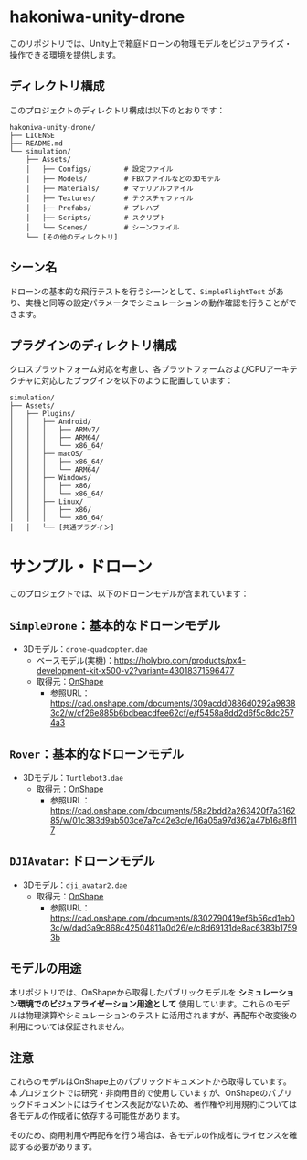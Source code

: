# hakoniwa-unity-drone
このリポジトリでは、Unity上で箱庭ドローンの物理モデルをビジュアライズ・操作できる環境を提供します。

## ディレクトリ構成

このプロジェクトのディレクトリ構成は以下のとおりです：

```tree
hakoniwa-unity-drone/
├── LICENSE
├── README.md
└── simulation/
    ├── Assets/
    │   ├── Configs/        # 設定ファイル
    │   ├── Models/         # FBXファイルなどの3Dモデル
    │   ├── Materials/      # マテリアルファイル
    │   ├── Textures/       # テクスチャファイル
    │   ├── Prefabs/        # プレハブ
    │   ├── Scripts/        # スクリプト
    │   └── Scenes/         # シーンファイル
    └── [その他のディレクトリ]
```

## シーン名

ドローンの基本的な飛行テストを行うシーンとして、`SimpleFlightTest` があり、実機と同等の設定パラメータでシミュレーションの動作確認を行うことができます。

## プラグインのディレクトリ構成

クロスプラットフォーム対応を考慮し、各プラットフォームおよびCPUアーキテクチャに対応したプラグインを以下のように配置しています：
```tree
simulation/
├── Assets/
│   ├── Plugins/
│   │   ├── Android/
│   │   │   ├── ARMv7/
│   │   │   ├── ARM64/
│   │   │   └── x86_64/
│   │   ├── macOS/
│   │   │   ├── x86_64/
│   │   │   └── ARM64/
│   │   ├── Windows/
│   │   │   ├── x86/
│   │   │   └── x86_64/
│   │   ├── Linux/
│   │   │   ├── x86/
│   │   │   └── x86_64/
│   │   └── [共通プラグイン]
```

# サンプル・ドローン

このプロジェクトでは、以下のドローンモデルが含まれています：

## `SimpleDrone`：基本的なドローンモデル
- 3Dモデル：`drone-quadcopter.dae`
  - ベースモデル(実機)：https://holybro.com/products/px4-development-kit-x500-v2?variant=43018371596477
  - 取得元：[OnShape](https://www.onshape.com/en/)
    - 参照URL：https://cad.onshape.com/documents/309acdd0886d0292a98383c2/w/cf26e885b6bdbeacdfee62cf/e/f5458a8dd2d6f5c8dc2574a3

## `Rover`：基本的なドローンモデル
- 3Dモデル：`Turtlebot3.dae`
  - 取得元：[OnShape](https://www.onshape.com/en/)
    - 参照URL：https://cad.onshape.com/documents/58a2bdd2a263420f7a316285/w/01c383d9ab503ce7a7c42e3c/e/16a05a97d362a47b16a8f117
## `DJIAvatar`: ドローンモデル
- 3Dモデル：`dji_avatar2.dae`
  - 取得元：[OnShape](https://www.onshape.com/en/)
    - 参照URL：https://cad.onshape.com/documents/8302790419ef6b56cd1eb03c/w/dad3a9c868c42504811a0d26/e/c8d69131de8ac6383b17593b

## モデルの用途
本リポジトリでは、OnShapeから取得したパブリックモデルを **シミュレーション環境でのビジュアライゼーション用途として** 使用しています。これらのモデルは物理演算やシミュレーションのテストに活用されますが、再配布や改変後の利用については保証されません。

## 注意
これらのモデルはOnShape上のパブリックドキュメントから取得しています。本プロジェクトでは研究・非商用目的で使用していますが、OnShapeのパブリックドキュメントにはライセンス表記がないため、著作権や利用規約については各モデルの作成者に依存する可能性があります。

そのため、商用利用や再配布を行う場合は、各モデルの作成者にライセンスを確認する必要があります。
